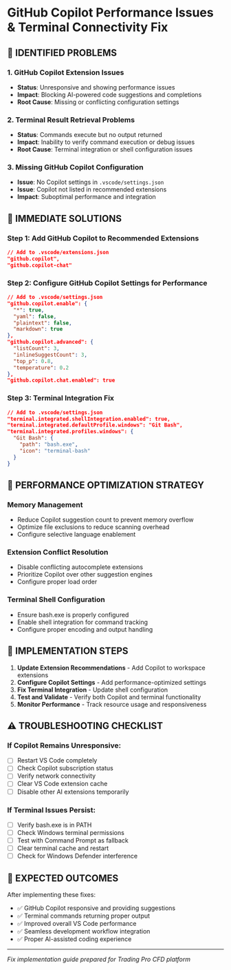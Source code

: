 # GitHub Copilot Performance Issues & Terminal Connectivity Fix

## 🚨 IDENTIFIED PROBLEMS

### 1. **GitHub Copilot Extension Issues**
- **Status**: Unresponsive and showing performance issues
- **Impact**: Blocking AI-powered code suggestions and completions
- **Root Cause**: Missing or conflicting configuration settings

### 2. **Terminal Result Retrieval Problems** 
- **Status**: Commands execute but no output returned
- **Impact**: Inability to verify command execution or debug issues
- **Root Cause**: Terminal integration or shell configuration issues

### 3. **Missing GitHub Copilot Configuration**
- **Issue**: No Copilot settings in `.vscode/settings.json`
- **Issue**: Copilot not listed in recommended extensions
- **Impact**: Suboptimal performance and integration

## 🔧 IMMEDIATE SOLUTIONS

### Step 1: Add GitHub Copilot to Recommended Extensions
```json
// Add to .vscode/extensions.json
"github.copilot",
"github.copilot-chat"
```

### Step 2: Configure GitHub Copilot Settings for Performance
```json
// Add to .vscode/settings.json
"github.copilot.enable": {
  "*": true,
  "yaml": false,
  "plaintext": false,
  "markdown": true
},
"github.copilot.advanced": {
  "listCount": 3,
  "inlineSuggestCount": 3,
  "top_p": 0.8,
  "temperature": 0.2
},
"github.copilot.chat.enabled": true
```

### Step 3: Terminal Integration Fix
```json
// Add to .vscode/settings.json
"terminal.integrated.shellIntegration.enabled": true,
"terminal.integrated.defaultProfile.windows": "Git Bash",
"terminal.integrated.profiles.windows": {
  "Git Bash": {
    "path": "bash.exe",
    "icon": "terminal-bash"
  }
}
```

## 🎯 PERFORMANCE OPTIMIZATION STRATEGY

### Memory Management
- Reduce Copilot suggestion count to prevent memory overflow
- Optimize file exclusions to reduce scanning overhead
- Configure selective language enablement

### Extension Conflict Resolution
- Disable conflicting autocomplete extensions
- Prioritize Copilot over other suggestion engines
- Configure proper load order

### Terminal Shell Configuration
- Ensure bash.exe is properly configured
- Enable shell integration for command tracking
- Configure proper encoding and output handling

## 🚀 IMPLEMENTATION STEPS

1. **Update Extension Recommendations** - Add Copilot to workspace extensions
2. **Configure Copilot Settings** - Add performance-optimized settings
3. **Fix Terminal Integration** - Update shell configuration  
4. **Test and Validate** - Verify both Copilot and terminal functionality
5. **Monitor Performance** - Track resource usage and responsiveness

## ⚠️ TROUBLESHOOTING CHECKLIST

### If Copilot Remains Unresponsive:
- [ ] Restart VS Code completely
- [ ] Check Copilot subscription status
- [ ] Verify network connectivity
- [ ] Clear VS Code extension cache
- [ ] Disable other AI extensions temporarily

### If Terminal Issues Persist:
- [ ] Verify bash.exe is in PATH
- [ ] Check Windows terminal permissions
- [ ] Test with Command Prompt as fallback
- [ ] Clear terminal cache and restart
- [ ] Check for Windows Defender interference

## 🎯 EXPECTED OUTCOMES

After implementing these fixes:
- ✅ GitHub Copilot responsive and providing suggestions
- ✅ Terminal commands returning proper output
- ✅ Improved overall VS Code performance
- ✅ Seamless development workflow integration
- ✅ Proper AI-assisted coding experience

---
*Fix implementation guide prepared for Trading Pro CFD platform*
